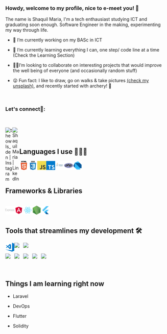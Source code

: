### Howdy, welcome to my profile, nice to e-meet you! 👋

  

The name is Shaquil Maria, I'm a tech enthausiast studying ICT and graduating soon enough. Software Engineer in the making, experimenting my way through life.

  

- 🔭 I’m currently working on my BASc in ICT

- 🌱 I’m currently learning everything I can, one step/ code line at a time (Check the Learning Section)

- 🤜🏿I’m looking to collaborate on interesting projects that would improve the well being of everyone (and occasionally random stuff)

- 😜 Fun fact: I like to draw, go on walks & take pictures [(check my unsplash)](unsplash), and recently started with archery! 🏹

  

<br>

  

### Let's connect🤙:

  

<br>

  

[<img align="left" alt="theowls_den | Instagram" width="22px" src="https://cdn.jsdelivr.net/npm/simple-icons@v3/icons/instagram.svg" />][instagram]

[<img align="left" alt="Shaquil Maria | LinkedIn" width="22px" src="https://cdn.jsdelivr.net/npm/simple-icons@v3/icons/linkedin.svg" />][linkedin]

  

<br>

<br>

  

## Languages I use 👩🏿‍💻

  

<img  align="left"  width="28px"  src="https://raw.githubusercontent.com/github/explore/80688e429a7d4ef2fca1e82350fe8e3517d3494d/topics/html/html.png"/>

<img  align="left"  width="28px"  src="https://raw.githubusercontent.com/github/explore/80688e429a7d4ef2fca1e82350fe8e3517d3494d/topics/css/css.png"/>

<img  align="left"  width="28px"  src="https://raw.githubusercontent.com/github/explore/80688e429a7d4ef2fca1e82350fe8e3517d3494d/topics/javascript/javascript.png"/>

<img  align="left"  width="28px"  src="https://raw.githubusercontent.com/github/explore/80688e429a7d4ef2fca1e82350fe8e3517d3494d/topics/typescript/typescript.png"/>

<img  align="left"  width="28px"  src="https://raw.githubusercontent.com/github/explore/80688e429a7d4ef2fca1e82350fe8e3517d3494d/topics/java/java.png"/>

<img  align="left"  width="28px"  src="https://raw.githubusercontent.com/github/explore/80688e429a7d4ef2fca1e82350fe8e3517d3494d/topics/php/php.png"/>

<img  align="left"  width="28px"  src="https://raw.githubusercontent.com/github/explore/80688e429a7d4ef2fca1e82350fe8e3517d3494d/topics/dart/dart.png"/>

  

<br>

<br>

<br>

  

## Frameworks & Libraries

<br>

<img  align="left" width="28px"  src="https://raw.githubusercontent.com/github/explore/80688e429a7d4ef2fca1e82350fe8e3517d3494d/topics/express/express.png"/>

<img  align="left"  width="28px"  src="https://raw.githubusercontent.com/github/explore/80688e429a7d4ef2fca1e82350fe8e3517d3494d/topics/angular/angular.png"/>

<img  align="left"  width="28px"  src="https://raw.githubusercontent.com/github/explore/80688e429a7d4ef2fca1e82350fe8e3517d3494d/topics/react/react.png"/>

<img  align="left"  width="28px"  src="https://raw.githubusercontent.com/github/explore/80688e429a7d4ef2fca1e82350fe8e3517d3494d/topics/nodejs/nodejs.png"/>

<img  align="left"  width="28px"  src="https://raw.githubusercontent.com/github/explore/80688e429a7d4ef2fca1e82350fe8e3517d3494d/topics/flutter/flutter.png"/>

<br/>

<br/>


## Tools that streamlines my development 🛠

<img  align="left"  width="28px"  src="https://raw.githubusercontent.com/github/explore/80688e429a7d4ef2fca1e82350fe8e3517d3494d/topics/visual-studio-code/visual-studio-code.png"/>

<img  align="left"  width="28px"  src="https://2.bp.blogspot.com/-tzm1twY_ENM/XlCRuI0ZkRI/AAAAAAAAOso/BmNOUANXWxwc5vwslNw3WpjrDlgs9PuwQCLcBGAsYHQ/s1600/pasted%2Bimage%2B0.png"/>

<img  align="left"  width="28px"  src="https://resources.jetbrains.com/storage/products/intellij-idea/img/meta/intellij-idea_logo_300x300.png"/>

<br/>

<br/>

<img  align="left"  width="28px"  src="https://www.postman.com/assets/logos/postman-logo-stacked.svg"/>

<img  align="left"  width="28px"  src="https://git-scm.com/images/logos/downloads/Git-Icon-1788C.png"/>

<img  height="28px"  src="https://webassets.mongodb.com/_com_assets/cms/MongoDB_Logo_FullColorBlack_RGB-4td3yuxzjs.png"/>

<img  align="left"  width="28px"  src="https://pbs.twimg.com/profile_images/1255113654049128448/J5Yt92WW_400x400.png"/>

<img  align="left"  width="28px"  src="https://assets.ubuntu.com/v1/29985a98-ubuntu-logo32.png"/>

  

<br/>

<br/>

<br/>

  

## Things I am learning right now

- Laravel

- DevOps

- Flutter

- Solidity

  

<!--

**theowlsden/theowlsden** is a ✨ _special_ ✨ repository because its `README.md` (this file) appears on your GitHub profile.

  

Here are some ideas to get you started:

  

- 🔭 I’m currently working on ...

- 🌱 I’m currently learning ...

- 👯 I’m looking to collaborate on ...

- 🤔 I’m looking for help with ...

- 💬 Ask me about ...

- 📫 How to reach me: ...

- 😄 Pronouns: ...

- ⚡ Fun fact: ...

-->

[unsplash]:  https://unsplash.com/@chacoxcviii

[instagram]:  https://www.instagram.com/theowls_den/

[linkedin]:  https://www.linkedin.com/in/srmaria